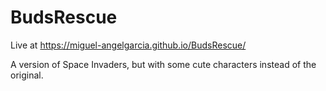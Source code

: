 # BudsRescue
Live at https://miguel-angelgarcia.github.io/BudsRescue/

A version of Space Invaders, but with some cute characters instead of the original.

